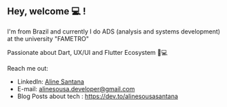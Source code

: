 ## Hey, welcome 💻 !  

I'm from Brazil and currently I do ADS (analysis and systems development) at the university "FAMETRO"
<p>Passionate about Dart, UX/UI and Flutter Ecosystem 🎨💻</p>


Reach me out:
* LinkedIn: [Aline Santana](https://www.linkedin.com/in/aline-sousa-santana-131535256/)
* E-mail: alinesousa.developer@gmail.com
* Blog Posts about tech : https://dev.to/alinesousasantana
